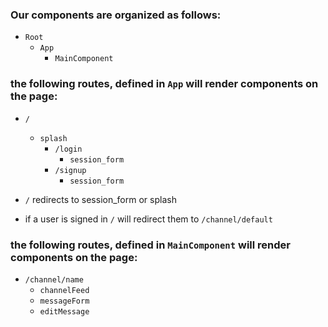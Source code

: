 ### Our components are organized as follows:
* `Root`
  * `App`
    * `MainComponent` 

### the following routes, defined in `App` will render components on the page:
* `/`
  * `splash`
    * `/login`
      * `session_form`
    * `/signup`
      * `session_form`

* `/` redirects to session_form or splash
* if a user is signed in `/` will redirect them to `/channel/default`

### the following routes, defined in `MainComponent` will render components on the page:
  * `/channel/name`
    * `channelFeed`
    * `messageForm`
    * `editMessage`
